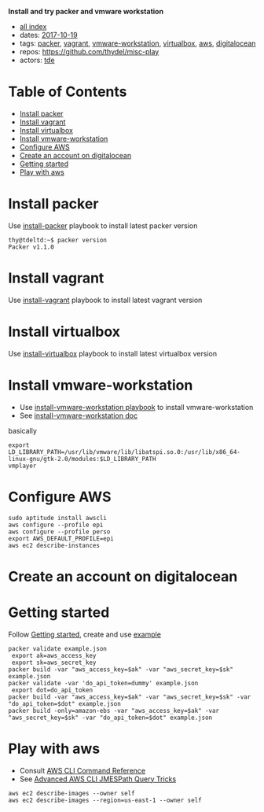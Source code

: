 **Install and try packer and vmware workstation**

- [all index](/indexed/tde/journal-tde.md)
- dates: [2017-10-19](/indexed/tde/journal-tde.md#dates-2017-10-19)
- tags: [packer](/indexed/tde/journal-tde.md#tags-packer), [vagrant](/indexed/tde/journal-tde.md#tags-vagrant), [vmware-workstation](/indexed/tde/journal-tde.md#tags-vmware-workstation), [virtualbox](/indexed/tde/journal-tde.md#tags-virtualbox), [aws](/indexed/tde/journal-tde.md#tags-aws), [digitalocean](/indexed/tde/journal-tde.md#tags-digitalocean)
- repos: https://github.com/thydel/misc-play
- actors: [tde](/indexed/tde/journal-tde.md#actors-tde)



# Table of Contents

-   [Install packer](#install-packer)
-   [Install vagrant](#install-vagrant)
-   [Install virtualbox](#install-virtualbox)
-   [Install vmware-workstation](#install-vmware-workstation)
-   [Configure AWS](#configure-aws)
-   [Create an account on digitalocean](#create-an-account-on-digitalocean)
-   [Getting started](#getting-started)
-   [Play with aws](#play-with-aws)


# Install packer

Use [install-packer][] playbook to install latest packer version

```console
thy@tdeltd:~$ packer version
Packer v1.1.0
```

[install-packer]: https://github.com/thydel/misc-play/blob/master/install-packer.yml "github.com"

# Install vagrant

Use [install-vagrant][] playbook to install latest vagrant version

[install-vagrant]: https://github.com/thydel/misc-play/blob/master/install-vagrant.yml "github.com"

# Install virtualbox

Use [install-virtualbox][] playbook to install latest virtualbox version

[install-virtualbox]: https://github.com/thydel/misc-play/blob/master/install-virtualbox.yml "github.com"

# Install vmware-workstation

- Use [install-vmware-workstation playbook][] to install vmware-workstation
- See [install-vmware-workstation doc][]

basically

```
export LD_LIBRARY_PATH=/usr/lib/vmware/lib/libatspi.so.0:/usr/lib/x86_64-linux-gnu/gtk-2.0/modules:$LD_LIBRARY_PATH
vmplayer
```

[install-vmware-workstation playbook]:
	https://github.com/thydel/misc-play/blob/master/install-vmware-workstation.yml "github.com"

[install-vmware-workstation doc]:
	https://github.com/thydel/misc-play/blob/master/install-vmware-workstation.md "github.com"

# Configure AWS

```
sudo aptitude install awscli
aws configure --profile epi
aws configure --profile perso
export AWS_DEFAULT_PROFILE=epi
aws ec2 describe-instances
```

# Create an account on digitalocean

# Getting started

Follow [Getting started][], create and use [example](2017-10-19_TDE_packer-and-vmware-workstation/example.json)

```
packer validate example.json
 export ak=aws_access_key
 export sk=aws_secret_key
packer build -var "aws_access_key=$ak" -var "aws_secret_key=$sk" example.json
packer validate -var 'do_api_token=dummy' example.json
 export dot=do_api_token
packer build -var "aws_access_key=$ak" -var "aws_secret_key=$sk" -var "do_api_token=$dot" example.json
packer build -only=amazon-ebs -var "aws_access_key=$ak" -var "aws_secret_key=$sk" -var "do_api_token=$dot" example.json
```

[Getting started]: https://www.packer.io/intro/getting-started/install.html "packer.io"

# Play with aws

- Consult [AWS CLI Command Reference][]
- See [Advanced AWS CLI JMESPath Query Tricks][]

```
aws ec2 describe-images --owner self
aws ec2 describe-images --region=us-east-1 --owner self
```

[AWS CLI Command Reference]: http://docs.aws.amazon.com/cli/latest/reference/ "docs.aws.amazon.com"

[Advanced AWS CLI JMESPath Query Tricks]:
	http://opensourceconnections.com/blog/2015/07/27/advanced-aws-cli-jmespath-query/ "opensourceconnections.com"
